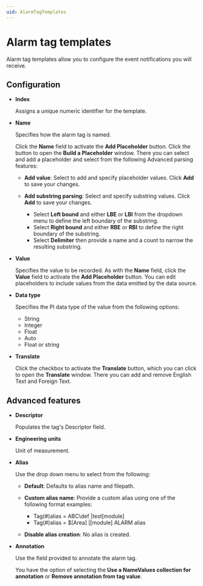 ```yaml
---
uid: AlarmTagTemplates
---
```


# Alarm tag templates

Alarm tag templates allow you to configure the event notifications you will receive.

## Configuration

* **Index**

    Assigns a unique numeric identifier for the template.

* **Name**

    Specifies how the alarm tag is named.

    Click the **Name** field to activate the **Add Placeholder** button. Click the button to open the **Build a Placeholder** window. There you can select and add a placeholder and select from the following Advanced parsing features:

    * **Add value**: Select to add and specify placeholder values. Click **Add** to save your changes.

    * **Add substring parsing**: Select and specify substring values. Click **Add** to save your changes.

        * Select **Left bound** and either **LBE** or **LBI** from the dropdown menu to define the left boundary of the substring.
        * Select **Right bound** and either **RBE** or **RBI** to define the right boundary of the substring.
        * Select **Delimiter** then provide a name and a count to narrow the resulting substring.

* **Value**

    Specifies the value to be recorded. As with the **Name** field, click the **Value** field to activate the **Add Placeholder** button. You can edit placeholders to include values from the data emitted by the data source.

* **Data type**

    Specifies the PI data type of the value from the following options:

    * String
    * Integer
    * Float
    * Auto
    * Float or string

* **Translate**

    Click the checkbox to activate the **Translate** button, which you can click to open the **Translate** window. There you can add and remove English Text and Foreign Text.

## Advanced features

* **Descriptor**

    Populates the tag's Descriptor field.

* **Engineering units**

    Unit of measurement.

* **Alias**

    Use the drop down menu to select from the following:

    * **Default**: Defaults to alias name and filepath.

    * **Custom alias name**: Provide a custom alias using one of the following format examples:

      * Tag(#)alias = ABC\def |test[module]
      * Tag(#)alias = $\[Area] |[module] ALARM alias

    * **Disable alias creation**: No alias is created.

* **Annotation**

    Use the field provided to annotate the alarm tag.

    You have the option of selecting the **Use a NameValues collection for annotation** or **Remove annotation from tag value**.

